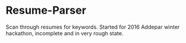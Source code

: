 # Resume-Parser
Scan through resumes for keywords. Started for 2016 Addepar winter hackathon, incomplete and in very rough state. 
